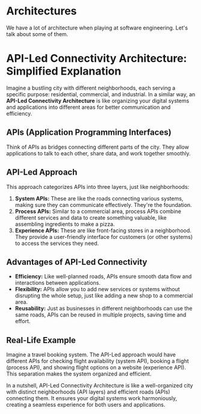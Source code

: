 # Architectures
We have a lot of architecture when playing at software engineering. Let's talk about some of them.

# API-Led Connectivity Architecture: Simplified Explanation

Imagine a bustling city with different neighborhoods, each serving a specific purpose: residential, commercial, and industrial. In a similar way, an **API-Led Connectivity Architecture** is like organizing your digital systems and applications into different areas for better communication and efficiency.

## APIs (Application Programming Interfaces)

Think of APIs as bridges connecting different parts of the city. They allow applications to talk to each other, share data, and work together smoothly.

## API-Led Approach

This approach categorizes APIs into three layers, just like neighborhoods:

1. **System APIs:** These are like the roads connecting various systems, making sure they can communicate effectively. They're the foundation.
2. **Process APIs:** Similar to a commercial area, process APIs combine different services and data to create something valuable, like assembling ingredients to make a pizza.
3. **Experience APIs:** These are like front-facing stores in a neighborhood. They provide a user-friendly interface for customers (or other systems) to access the services they need.

## Advantages of API-Led Connectivity

- **Efficiency:** Like well-planned roads, APIs ensure smooth data flow and interactions between applications.
- **Flexibility:** APIs allow you to add new services or systems without disrupting the whole setup, just like adding a new shop to a commercial area.
- **Reusability:** Just as businesses in different neighborhoods can use the same roads, APIs can be reused in multiple projects, saving time and effort.

## Real-Life Example

Imagine a travel booking system. The API-Led approach would have different APIs for checking flight availability (system API), booking a flight (process API), and showing flight options on a website (experience API). This separation makes the system organized and efficient.

In a nutshell, API-Led Connectivity Architecture is like a well-organized city with distinct neighborhoods (API layers) and efficient roads (APIs) connecting them. It ensures your digital systems work harmoniously, creating a seamless experience for both users and applications.
